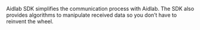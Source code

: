 Aidlab SDK simplifies the communication process with Aidlab. The SDK also provides algorithms to manipulate received data so you don’t have to reinvent the wheel.

